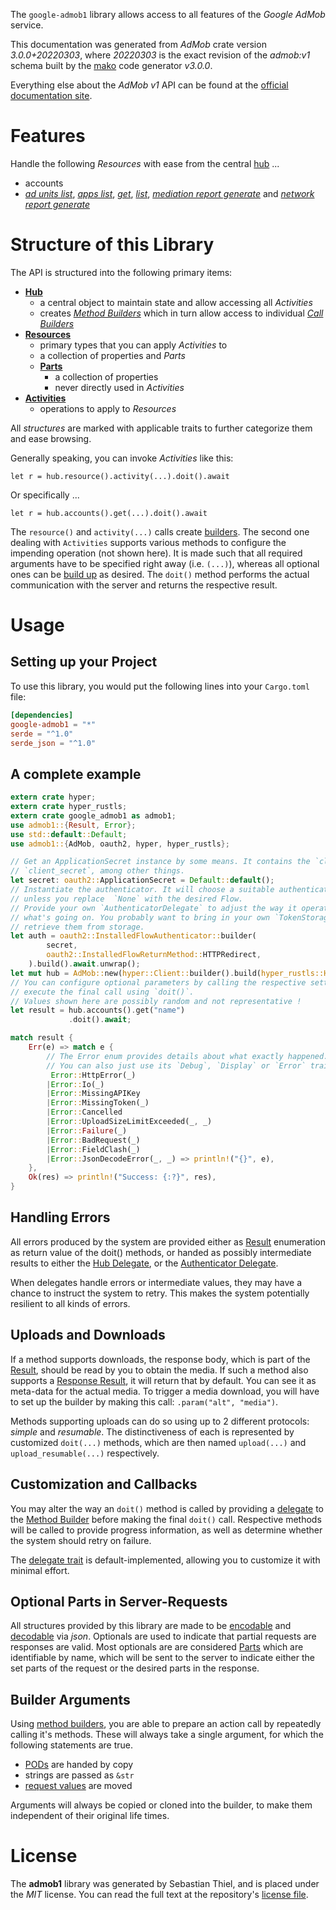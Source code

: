 <!---
DO NOT EDIT !
This file was generated automatically from 'src/mako/api/README.md.mako'
DO NOT EDIT !
-->
The `google-admob1` library allows access to all features of the *Google AdMob* service.

This documentation was generated from *AdMob* crate version *3.0.0+20220303*, where *20220303* is the exact revision of the *admob:v1* schema built by the [mako](http://www.makotemplates.org/) code generator *v3.0.0*.

Everything else about the *AdMob* *v1* API can be found at the
[official documentation site](https://developers.google.com/admob/api/).
# Features

Handle the following *Resources* with ease from the central [hub](https://docs.rs/google-admob1/3.0.0+20220303/google_admob1/AdMob) ... 

* accounts
 * [*ad units list*](https://docs.rs/google-admob1/3.0.0+20220303/google_admob1/api::AccountAdUnitListCall), [*apps list*](https://docs.rs/google-admob1/3.0.0+20220303/google_admob1/api::AccountAppListCall), [*get*](https://docs.rs/google-admob1/3.0.0+20220303/google_admob1/api::AccountGetCall), [*list*](https://docs.rs/google-admob1/3.0.0+20220303/google_admob1/api::AccountListCall), [*mediation report generate*](https://docs.rs/google-admob1/3.0.0+20220303/google_admob1/api::AccountMediationReportGenerateCall) and [*network report generate*](https://docs.rs/google-admob1/3.0.0+20220303/google_admob1/api::AccountNetworkReportGenerateCall)




# Structure of this Library

The API is structured into the following primary items:

* **[Hub](https://docs.rs/google-admob1/3.0.0+20220303/google_admob1/AdMob)**
    * a central object to maintain state and allow accessing all *Activities*
    * creates [*Method Builders*](https://docs.rs/google-admob1/3.0.0+20220303/google_admob1/client::MethodsBuilder) which in turn
      allow access to individual [*Call Builders*](https://docs.rs/google-admob1/3.0.0+20220303/google_admob1/client::CallBuilder)
* **[Resources](https://docs.rs/google-admob1/3.0.0+20220303/google_admob1/client::Resource)**
    * primary types that you can apply *Activities* to
    * a collection of properties and *Parts*
    * **[Parts](https://docs.rs/google-admob1/3.0.0+20220303/google_admob1/client::Part)**
        * a collection of properties
        * never directly used in *Activities*
* **[Activities](https://docs.rs/google-admob1/3.0.0+20220303/google_admob1/client::CallBuilder)**
    * operations to apply to *Resources*

All *structures* are marked with applicable traits to further categorize them and ease browsing.

Generally speaking, you can invoke *Activities* like this:

```Rust,ignore
let r = hub.resource().activity(...).doit().await
```

Or specifically ...

```ignore
let r = hub.accounts().get(...).doit().await
```

The `resource()` and `activity(...)` calls create [builders][builder-pattern]. The second one dealing with `Activities` 
supports various methods to configure the impending operation (not shown here). It is made such that all required arguments have to be 
specified right away (i.e. `(...)`), whereas all optional ones can be [build up][builder-pattern] as desired.
The `doit()` method performs the actual communication with the server and returns the respective result.

# Usage

## Setting up your Project

To use this library, you would put the following lines into your `Cargo.toml` file:

```toml
[dependencies]
google-admob1 = "*"
serde = "^1.0"
serde_json = "^1.0"
```

## A complete example

```Rust
extern crate hyper;
extern crate hyper_rustls;
extern crate google_admob1 as admob1;
use admob1::{Result, Error};
use std::default::Default;
use admob1::{AdMob, oauth2, hyper, hyper_rustls};

// Get an ApplicationSecret instance by some means. It contains the `client_id` and 
// `client_secret`, among other things.
let secret: oauth2::ApplicationSecret = Default::default();
// Instantiate the authenticator. It will choose a suitable authentication flow for you, 
// unless you replace  `None` with the desired Flow.
// Provide your own `AuthenticatorDelegate` to adjust the way it operates and get feedback about 
// what's going on. You probably want to bring in your own `TokenStorage` to persist tokens and
// retrieve them from storage.
let auth = oauth2::InstalledFlowAuthenticator::builder(
        secret,
        oauth2::InstalledFlowReturnMethod::HTTPRedirect,
    ).build().await.unwrap();
let mut hub = AdMob::new(hyper::Client::builder().build(hyper_rustls::HttpsConnector::with_native_roots()), auth);
// You can configure optional parameters by calling the respective setters at will, and
// execute the final call using `doit()`.
// Values shown here are possibly random and not representative !
let result = hub.accounts().get("name")
             .doit().await;

match result {
    Err(e) => match e {
        // The Error enum provides details about what exactly happened.
        // You can also just use its `Debug`, `Display` or `Error` traits
         Error::HttpError(_)
        |Error::Io(_)
        |Error::MissingAPIKey
        |Error::MissingToken(_)
        |Error::Cancelled
        |Error::UploadSizeLimitExceeded(_, _)
        |Error::Failure(_)
        |Error::BadRequest(_)
        |Error::FieldClash(_)
        |Error::JsonDecodeError(_, _) => println!("{}", e),
    },
    Ok(res) => println!("Success: {:?}", res),
}

```
## Handling Errors

All errors produced by the system are provided either as [Result](https://docs.rs/google-admob1/3.0.0+20220303/google_admob1/client::Result) enumeration as return value of
the doit() methods, or handed as possibly intermediate results to either the 
[Hub Delegate](https://docs.rs/google-admob1/3.0.0+20220303/google_admob1/client::Delegate), or the [Authenticator Delegate](https://docs.rs/yup-oauth2/*/yup_oauth2/trait.AuthenticatorDelegate.html).

When delegates handle errors or intermediate values, they may have a chance to instruct the system to retry. This 
makes the system potentially resilient to all kinds of errors.

## Uploads and Downloads
If a method supports downloads, the response body, which is part of the [Result](https://docs.rs/google-admob1/3.0.0+20220303/google_admob1/client::Result), should be
read by you to obtain the media.
If such a method also supports a [Response Result](https://docs.rs/google-admob1/3.0.0+20220303/google_admob1/client::ResponseResult), it will return that by default.
You can see it as meta-data for the actual media. To trigger a media download, you will have to set up the builder by making
this call: `.param("alt", "media")`.

Methods supporting uploads can do so using up to 2 different protocols: 
*simple* and *resumable*. The distinctiveness of each is represented by customized 
`doit(...)` methods, which are then named `upload(...)` and `upload_resumable(...)` respectively.

## Customization and Callbacks

You may alter the way an `doit()` method is called by providing a [delegate](https://docs.rs/google-admob1/3.0.0+20220303/google_admob1/client::Delegate) to the 
[Method Builder](https://docs.rs/google-admob1/3.0.0+20220303/google_admob1/client::CallBuilder) before making the final `doit()` call. 
Respective methods will be called to provide progress information, as well as determine whether the system should 
retry on failure.

The [delegate trait](https://docs.rs/google-admob1/3.0.0+20220303/google_admob1/client::Delegate) is default-implemented, allowing you to customize it with minimal effort.

## Optional Parts in Server-Requests

All structures provided by this library are made to be [encodable](https://docs.rs/google-admob1/3.0.0+20220303/google_admob1/client::RequestValue) and 
[decodable](https://docs.rs/google-admob1/3.0.0+20220303/google_admob1/client::ResponseResult) via *json*. Optionals are used to indicate that partial requests are responses 
are valid.
Most optionals are are considered [Parts](https://docs.rs/google-admob1/3.0.0+20220303/google_admob1/client::Part) which are identifiable by name, which will be sent to 
the server to indicate either the set parts of the request or the desired parts in the response.

## Builder Arguments

Using [method builders](https://docs.rs/google-admob1/3.0.0+20220303/google_admob1/client::CallBuilder), you are able to prepare an action call by repeatedly calling it's methods.
These will always take a single argument, for which the following statements are true.

* [PODs][wiki-pod] are handed by copy
* strings are passed as `&str`
* [request values](https://docs.rs/google-admob1/3.0.0+20220303/google_admob1/client::RequestValue) are moved

Arguments will always be copied or cloned into the builder, to make them independent of their original life times.

[wiki-pod]: http://en.wikipedia.org/wiki/Plain_old_data_structure
[builder-pattern]: http://en.wikipedia.org/wiki/Builder_pattern
[google-go-api]: https://github.com/google/google-api-go-client

# License
The **admob1** library was generated by Sebastian Thiel, and is placed 
under the *MIT* license.
You can read the full text at the repository's [license file][repo-license].

[repo-license]: https://github.com/Byron/google-apis-rsblob/main/LICENSE.md
